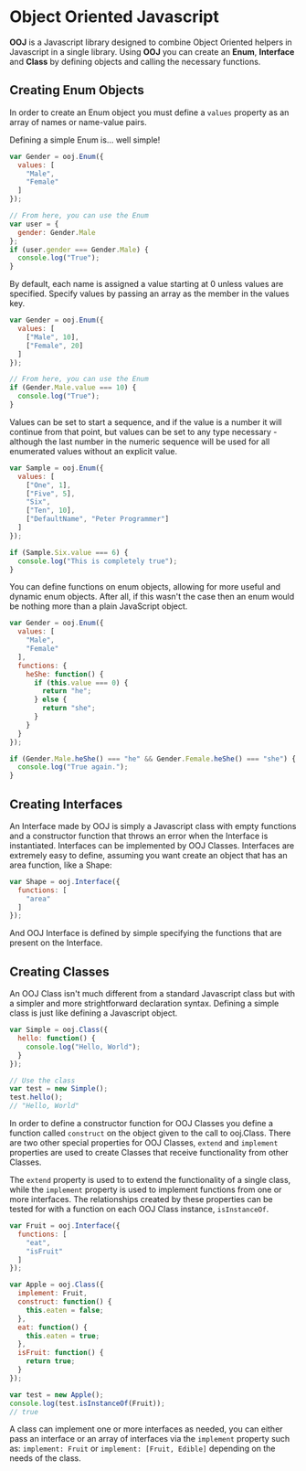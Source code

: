 # Object Oriented Javascript

**OOJ** is a Javascript library designed to combine Object Oriented helpers in Javascript in a
single library. Using **OOJ** you can create an **Enum**, **Interface** and **Class** by defining
objects and calling the necessary functions.

## Creating Enum Objects

In order to create an Enum object you must define a `values` property as an array of names or name-value pairs.

Defining a simple Enum is... well simple!

```javascript
var Gender = ooj.Enum({
  values: [
    "Male",
    "Female"
  ]
});

// From here, you can use the Enum
var user = {
  gender: Gender.Male
};
if (user.gender === Gender.Male) {
  console.log("True");
}
```

By default, each name is assigned a value starting at 0 unless values are specified. Specify values by passing an array as the member in the values key.

```javascript
var Gender = ooj.Enum({
  values: [
    ["Male", 10],
    ["Female", 20]
  ]
});

// From here, you can use the Enum
if (Gender.Male.value === 10) {
  console.log("True");
}
```

Values can be set to start a sequence, and if the value is a number it will continue from that point, but values can be set to any type necessary - although the last number in the numeric sequence will be used for all enumerated values without an explicit value.

```javascript
var Sample = ooj.Enum({
  values: [
    ["One", 1],
    ["Five", 5],
    "Six",
    ["Ten", 10],
    ["DefaultName", "Peter Programmer"]
  ]
});

if (Sample.Six.value === 6) {
  console.log("This is completely true");
}
```

You can define functions on enum objects, allowing for more useful and dynamic enum objects. After all, if this wasn't the case then an enum would be nothing more than a plain JavaScript object.

```javascript
var Gender = ooj.Enum({
  values: [
    "Male",
    "Female"
  ],
  functions: {
    heShe: function() {
      if (this.value === 0) {
        return "he";
      } else {
        return "she";
      }
    }
  }
});

if (Gender.Male.heShe() === "he" && Gender.Female.heShe() === "she") {
  console.log("True again.");
}
```

## Creating Interfaces

An Interface made by OOJ is simply a Javascript class with empty functions and a constructor
function that throws an error when the Interface is instantiated. Interfaces can be
implemented by OOJ Classes. Interfaces are extremely easy to define, assuming you want create
an object that has an area function, like a Shape:

```javascript
var Shape = ooj.Interface({
  functions: [
    "area"
  ]
});
```
And OOJ Interface is defined by simple specifying the functions that are present on the
Interface.

## Creating Classes

An OOJ Class isn't much different from a standard Javascript class but with a simpler and more
strightforward declaration syntax. Defining a simple class is just like defining a Javascript
object.

```javascript
var Simple = ooj.Class({
  hello: function() {
    console.log("Hello, World");
  }
});

// Use the class
var test = new Simple();
test.hello();
// "Hello, World"
```

In order to define a constructor function for OOJ Classes you define a function called
`construct` on the object given to the call to ooj.Class. There are two other special
properties for OOJ Classes, `extend` and `implement` properties are used to create
Classes that receive functionality from other Classes.

The `extend` property is used to to extend the functionality of a single class, while the
`implement` property is used to implement functions from one or more interfaces. The
relationships created by these properties can be tested for with a function on each
OOJ Class instance, `isInstanceOf`.

```javascript
var Fruit = ooj.Interface({
  functions: [
    "eat",
    "isFruit"
  ]
});

var Apple = ooj.Class({
  implement: Fruit,
  construct: function() {
    this.eaten = false;
  },
  eat: function() {
    this.eaten = true;
  },
  isFruit: function() {
    return true;
  }
});

var test = new Apple();
console.log(test.isInstanceOf(Fruit));
// true
```

A class can implement one or more interfaces as needed, you can either pass an
interface or an array of interfaces via the `implement` property such as:
`implement: Fruit` or `implement: [Fruit, Edible]` depending on the needs of the
class.